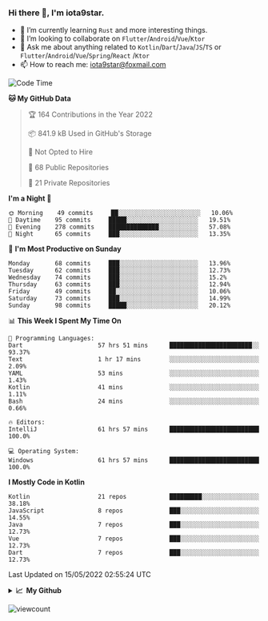 ### Hi there 👋, I'm iota9star.

- 🌱 I’m currently learning `Rust` and more interesting things.
- 👯 I’m looking to collaborate on `Flutter`/`Android`/`Vue`/`Ktor`
- 💬 Ask me about anything related to `Kotlin`/`Dart`/`Java`/`JS`/`TS` or `Flutter`/`Android`/`Vue`/`Spring`/`React`
  /`Ktor`
- 📫 How to reach me: [iota9star@foxmail.com](iota9star@foxmail.com)



<!--START_SECTION:waka-->
![Code Time](http://img.shields.io/badge/Code%20Time-2%2C955%20hrs%2039%20mins-blue)

**🐱 My GitHub Data** 

> 🏆 164 Contributions in the Year 2022
 > 
> 📦 841.9 kB Used in GitHub's Storage 
 > 
> 🚫 Not Opted to Hire
 > 
> 📜 68 Public Repositories 
 > 
> 🔑 21 Private Repositories  
 > 
**I'm a Night 🦉** 

```text
🌞 Morning    49 commits     ██░░░░░░░░░░░░░░░░░░░░░░░   10.06% 
🌆 Daytime    95 commits     █████░░░░░░░░░░░░░░░░░░░░   19.51% 
🌃 Evening    278 commits    ██████████████░░░░░░░░░░░   57.08% 
🌙 Night      65 commits     ███░░░░░░░░░░░░░░░░░░░░░░   13.35%

```
📅 **I'm Most Productive on Sunday** 

```text
Monday       68 commits     ███░░░░░░░░░░░░░░░░░░░░░░   13.96% 
Tuesday      62 commits     ███░░░░░░░░░░░░░░░░░░░░░░   12.73% 
Wednesday    74 commits     ███░░░░░░░░░░░░░░░░░░░░░░   15.2% 
Thursday     63 commits     ███░░░░░░░░░░░░░░░░░░░░░░   12.94% 
Friday       49 commits     ██░░░░░░░░░░░░░░░░░░░░░░░   10.06% 
Saturday     73 commits     ███░░░░░░░░░░░░░░░░░░░░░░   14.99% 
Sunday       98 commits     █████░░░░░░░░░░░░░░░░░░░░   20.12%

```


📊 **This Week I Spent My Time On** 

```text
💬 Programming Languages: 
Dart                     57 hrs 51 mins      ███████████████████████░░   93.37% 
Text                     1 hr 17 mins        ░░░░░░░░░░░░░░░░░░░░░░░░░   2.09% 
YAML                     53 mins             ░░░░░░░░░░░░░░░░░░░░░░░░░   1.43% 
Kotlin                   41 mins             ░░░░░░░░░░░░░░░░░░░░░░░░░   1.11% 
Bash                     24 mins             ░░░░░░░░░░░░░░░░░░░░░░░░░   0.66%

🔥 Editors: 
IntelliJ                 61 hrs 57 mins      █████████████████████████   100.0%

💻 Operating System: 
Windows                  61 hrs 57 mins      █████████████████████████   100.0%

```

**I Mostly Code in Kotlin** 

```text
Kotlin                   21 repos            █████████░░░░░░░░░░░░░░░░   38.18% 
JavaScript               8 repos             ███░░░░░░░░░░░░░░░░░░░░░░   14.55% 
Java                     7 repos             ███░░░░░░░░░░░░░░░░░░░░░░   12.73% 
Vue                      7 repos             ███░░░░░░░░░░░░░░░░░░░░░░   12.73% 
Dart                     7 repos             ███░░░░░░░░░░░░░░░░░░░░░░   12.73%

```



 Last Updated on 15/05/2022 02:55:24 UTC
<!--END_SECTION:waka-->

<details>
  <summary><b>📈&nbsp;&nbsp;My Github</b></summary>
  <br>
  <img src='https://github-profile-trophy.vercel.app/?username=iota9star'>
  <img src='https://bad-apple-github-readme.vercel.app/api?show_bg=1&username=iota9star&hide_title=true'>
  <img src='http://cr-skills-chart-widget.azurewebsites.net/api/api?username=iota9star'>
</details>


![viewcount](https://count.getloli.com/get/@iota9star?theme=rule34)

